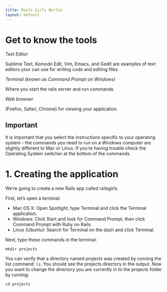 ```yaml
---
title: Rails Girls Berlin
layout: default
---
```


# Get to know the tools

<i class="icon-file-text icon-2x"> Text Editor</i>

<p class="lead">Sublime Text, Komodo Edit, Vim, Emacs, and Gedit are examples of text editors your can use for writing code and editing files.</p>

<i class="icon-terminal icon-2x"> Terminal (known as Command Prompt on Windows)</i>

<p class="lead">Where you start the rails server and run commands.</p>

<i class="icon-desktop icon-2x"> Web browser</i>

<p class="lead">(Firefox, Safari, Chrome) for viewing your application.</p>

## Important

It is important that you select the instructions specific to your operating system - the commands you need to run on a Windows computer are slightly different to Mac or Linux. 
If you’re having trouble check the Operating System switcher at the bottom of the commands.

# 1. Creating the application

We’re going to create a new Rails app called railsgirls.

First, let’s open a terminal:

* Mac OS X: Open Spotlight, type Terminal and click the Terminal application.
* Windows: Click Start and look for Command Prompt, then click Command Prompt with Ruby on Rails.
* Linux (Ubuntu): Search for Terminal on the dash and click Terminal.

Next, type these commands in the terminal:

    mkdir projects

You can verify that a directory named projects was created by running the list command: `ls`. You should see the projects directory in the output. Now you want to change the directory you are currently in to the projects folder by running:

    cd projects
